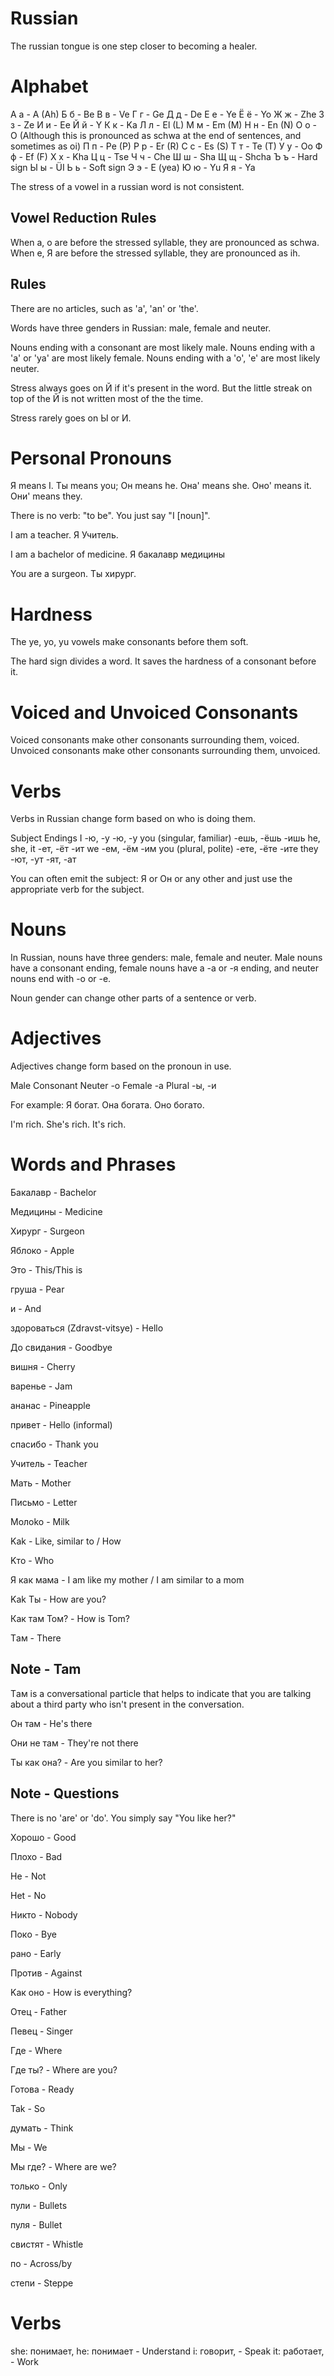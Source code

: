# Russian

The russian tongue is one step closer to becoming a healer.

# Alphabet

А а - A (Ah)
Б б - Be
В в - Ve
Г г - Ge
Д д - De
Е е - Ye
Ё ё - Yo
Ж ж - Zhe
З з - Ze
И и - Ee
Й й - Y
К к - Ka
Л л - El (L)
М м - Em (M)
Н н - En (N)
О о - O  (Although this is pronounced as schwa at the end of sentences, and sometimes as oi)
П п - Pe (P)
Р р - Er (R)
С с - Es (S)
Т т - Te (T)
У у - Oo
Ф ф - Ef (F)
Х х - Kha
Ц ц - Tse
Ч ч - Che 
Ш ш - Sha
Щ щ - Shcha
Ъ ъ - Hard sign
Ы ы - ÜI
Ь ь - Soft sign
Э э - E (yea)
Ю ю - Yu
Я я - Ya

The stress of a vowel in a russian word is not consistent.

## Vowel Reduction Rules

When a, o are before the stressed syllable, they are pronounced as schwa.
When e, Я are before the stressed syllable, they are pronounced as ih.

## Rules

There are no articles, such as 'a', 'an' or 'the'.

Words have three genders in Russian: male, female and neuter.

Nouns ending with a consonant are most likely male.
Nouns ending with a 'a' or 'ya' are most likely female.
Nouns ending with a 'o', 'e' are most likely neuter.

Stress always goes on Й if it's present in the word. But the little streak
on top of the Й is not written most of the the time.

Stress rarely goes on Ы or И.

# Personal Pronouns 

Я means I.
Tы means you;
Oн means he.
Oнa' means she.
Oнo' means it.
Oни' means they.

There is no verb: "to be". You just say "I [noun]".

I am a teacher.
Я Учитель.

I am a bachelor of medicine.
Я бакалавр медицины

You are a surgeon.
Tы хирург.

# Hardness

The ye, yo, yu vowels make consonants before them soft.

The hard sign divides a word. It saves the hardness of a consonant before it.

# Voiced and Unvoiced Consonants 

Voiced consonants make other consonants surrounding them, voiced.
Unvoiced consonants make other consonants surrounding them, unvoiced.

# Verbs

Verbs in Russian change form based on who is doing them.

Subject	Endings
I	                        -ю, -у	-ю, -у
you (singular, familiar)	-ешь, -ёшь	-ишь
he, she, it	                -ет, -ёт -ит
we	                        -ем, -ём -им
you (plural, polite)     	-ете, -ёте -ите
they	                    -ют, -ут -ят, -ат

You can often emit the subject: Я or Oн or any other and just use the appropriate verb
for the subject.

# Nouns

In Russian, nouns have three genders: male, female and neuter.
Male nouns have a consonant ending, female nouns have a -a or -я ending,
and neuter nouns end with -o or -e.

Noun gender can change other parts of a sentence or verb.

# Adjectives

Adjectives change form based on the pronoun in use.

Male	Consonant
Neuter	-о
Female	-а
Plural	-ы, -и

For example:
Я богат.
Она богата.
Оно богато.

I'm rich.
She's rich.
It's rich.

# Words and Phrases

Бакалавр - Bachelor

Mедицины - Medicine

Xирург - Surgeon

Яблоко - Apple

Это - This/This is

груша - Pear

и - And

здороваться (Zdravst-vitsye) - Hello

До свидания - Goodbye

вишня - Cherry

варенье - Jam

ананас - Pineapple

привет - Hello (informal)

спасибо - Thank you

Учитель - Teacher

Мать - Mother

Письмо - Letter

Moлoko - Milk

Kak - Like, similar to / How

Kтo - Who

Я как мама - I am like my mother / I am similar to a mom

Kak Tы - How are you?

Как там Том? - How is Tom?

Tам - There

## Note - Tam

Tам is a conversational particle that helps to indicate that you are talking about 
a third party who isn't present in the conversation.

Oн там - He's there

Oни нe там - They're not there

Ты как она? - Are you similar to her?

## Note - Questions

There is no 'are' or 'do'. You simply say "You like her?"

Xoрoшo - Good

Плoxo - Bad

He - Not

Het - No

Hикто - Nobody

Пoкo - Bye

рано - Early

Против - Against

Kaк oнo - How is everything?

Oтец - Father

Певец - Singer

Где - Where

Где ты? - Where are you?

Готова - Ready

Tak - So

думать - Think

Mы - We

Mы где? - Where are we?

только - Only

пули - Bullets

пуля - Bullet

свистят - Whistle

по - Across/by

степи - Steppe

# Verbs

she: понимает, he: понимает - Understand
i: говорит, - Speak
it: работает, - Work

